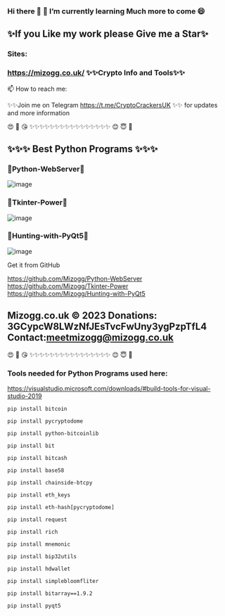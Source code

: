 
### Hi there 👋 🌱 I’m currently learning Much more to come 😄

## ✨If you Like my work please Give me a Star✨

### Sites: 
### https://mizogg.co.uk/ ✨✨Crypto Info and Tools✨✨

📫 How to reach me:

✨✨Join me on Telegram https://t.me/CryptoCrackersUK ✨✨ for updates and more information

😍 🥰 😘 ✨✨✨✨✨✨✨✨✨✨✨✨✨✨✨✨ 😊 😇 🙂

## ✨✨✨ Best Python Programs ✨✨✨

### 🐍Python-WebServer🐍

![image](https://user-images.githubusercontent.com/88630056/171491074-03b26077-039f-42e7-ace5-22119f71d9ff.png)

### 🐍Tkinter-Power🐍

![image](https://user-images.githubusercontent.com/88630056/201468891-a203d8c5-a6db-4175-a47e-7a4317428267.png)

### 🐍Hunting-with-PyQt5🐍

![image](https://github.com/Mizogg/Mizogg/assets/88630056/a2b07592-acad-44f5-a38b-86da357eb55f)

Get it from GitHub

https://github.com/Mizogg/Python-WebServer
https://github.com/Mizogg/Tkinter-Power
https://github.com/Mizogg/Hunting-with-PyQt5

## Mizogg.co.uk © 2023 Donations: 3GCypcW8LWzNfJEsTvcFwUny3ygPzpTfL4 Contact:meetmizogg@mizogg.co.uk
😍 🥰 😘 ✨✨✨✨✨✨✨✨✨✨✨✨✨✨✨✨ 😊 😇 🙂

### Tools needed for Python Programs used here:

https://visualstudio.microsoft.com/downloads/#build-tools-for-visual-studio-2019
```
pip install bitcoin

pip install pycryptodome

pip install python-bitcoinlib

pip install bit

pip install bitcash

pip install base58

pip install chainside-btcpy

pip install eth_keys

pip install eth-hash[pycryptodome]

pip install request

pip install rich

pip install mnemonic

pip install bip32utils

pip install hdwallet

pip install simplebloomfliter

pip install bitarray==1.9.2

pip install pyqt5
```

<!--
**Mizogg/Mizogg** is a ✨ _special_ ✨ repository because its `README.md` (this file) appears on your GitHub profile.




Here are some ideas to get you started:

- 🔭 I’m currently working on ...
- 🌱 I’m currently learning ...
- 👯 I’m looking to collaborate on ...
- 🤔 I’m looking for help with ...
- 💬 Ask me about ...
- 📫 How to reach me: ...
- 😄 Pronouns: ...
- ⚡ Fun fact: ...
-->
